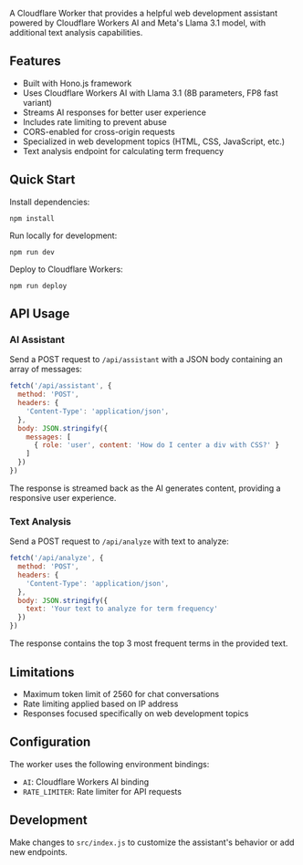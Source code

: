 A Cloudflare Worker that provides a helpful web development assistant powered by Cloudflare Workers AI and Meta's Llama 3.1 model, with additional text analysis capabilities.

## Features

- Built with Hono.js framework
- Uses Cloudflare Workers AI with Llama 3.1 (8B parameters, FP8 fast variant)
- Streams AI responses for better user experience
- Includes rate limiting to prevent abuse
- CORS-enabled for cross-origin requests
- Specialized in web development topics (HTML, CSS, JavaScript, etc.)
- Text analysis endpoint for calculating term frequency

## Quick Start

Install dependencies:

```
npm install
```

Run locally for development:

```
npm run dev
```

Deploy to Cloudflare Workers:

```
npm run deploy
```

## API Usage

### AI Assistant

Send a POST request to `/api/assistant` with a JSON body containing an array of messages:

```js
fetch('/api/assistant', {
  method: 'POST',
  headers: {
    'Content-Type': 'application/json',
  },
  body: JSON.stringify({
    messages: [
      { role: 'user', content: 'How do I center a div with CSS?' }
    ]
  })
})
```

The response is streamed back as the AI generates content, providing a responsive user experience.

### Text Analysis

Send a POST request to `/api/analyze` with text to analyze:

```js
fetch('/api/analyze', {
  method: 'POST',
  headers: {
    'Content-Type': 'application/json',
  },
  body: JSON.stringify({
    text: 'Your text to analyze for term frequency'
  })
})
```

The response contains the top 3 most frequent terms in the provided text.

## Limitations

- Maximum token limit of 2560 for chat conversations
- Rate limiting applied based on IP address
- Responses focused specifically on web development topics

## Configuration

The worker uses the following environment bindings:
- `AI`: Cloudflare Workers AI binding
- `RATE_LIMITER`: Rate limiter for API requests

## Development

Make changes to `src/index.js` to customize the assistant's behavior or add new endpoints.
